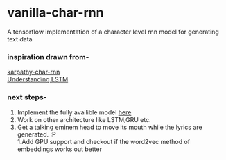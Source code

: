 # vanilla-char-rnn
A tensorflow implementation of a character level rnn model for generating text data

### inspiration drawn from-
[karpathy-char-rnn](https://gist.github.com/karpathy/d4dee566867f8291f086)  
[Understanding LSTM](https://colah.github.io/posts/2015-08-Understanding-LSTMs/)

### next steps-
1. Implement the fully availible model [here](https://github.com/karpathy/char-rnn)
1. Work on other architecture like LSTM,GRU etc.
1. Get a talking eminem head to move its mouth while the lyrics are generated. :P  
1.Add GPU support and checkout if the word2vec method of embeddings works out better
